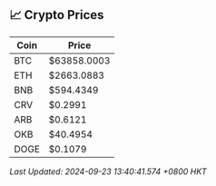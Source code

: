 ## 📈 Crypto Prices

| Coin | Price |
| ---- | ----- |
| BTC | $63858.0003 |
| ETH | $2663.0883 |
| BNB | $594.4349 |
| CRV | $0.2991 |
| ARB | $0.6121 |
| OKB | $40.4954 |
| DOGE | $0.1079 |

_Last Updated: 2024-09-23 13:40:41.574 +0800 HKT_
